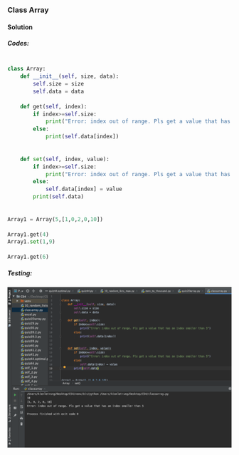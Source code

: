 ### Class Array


#### Solution


##### Codes:

```.py

class Array:
    def __init__(self, size, data):
        self.size = size
        self.data = data

    def get(self, index):
        if index>=self.size:
            print("Error: index out of range. Pls get a value that has an index smaller than 5")
        else:
            print(self.data[index])


    def set(self, index, value):
        if index>=self.size:
            print("Error: index out of range. Pls get a value that has an index smaller than 5")
        else:
            self.data[index] = value
        print(self.data)


Array1 = Array(5,[1,0,2,0,10])

Array1.get(4)
Array1.set(1,9)

Array1.get(6)


```

##### Testing:

![](https://github.com/BrightChanges/Unit-4/blob/main/Screen%20Shot%200003-09-10%20at%2012.07.42.png)
